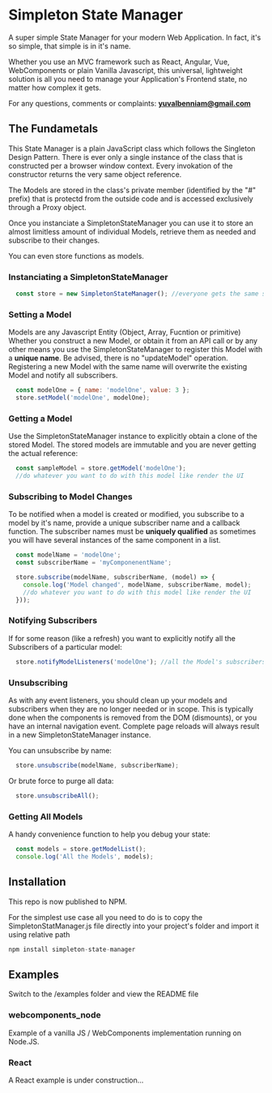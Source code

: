 # Simpleton State Manager

A super simple State Manager for your modern Web Application.
In fact, it's so simple, that simple is in it's name.

Whether you use an MVC framework such as React, Angular, Vue, WebComponents or plain Vanilla Javascript,
this universal, lightweight solution is all you need to manage your Application's Frontend state, no matter how complex it gets.

For any questions, comments or complaints: **yuvalbenniam@gmail.com**

## The Fundametals

This State Manager is a plain JavaScript class which follows the Singleton Design Pattern.
There is ever only a single instance of the class that is constructed per a browser window context.
Every invokation of the constructor returns the very same object reference.

The Models are stored in the class's private member (identified by the "#" prefix) that is protectd from the outside code and is accessed exclusively through a Proxy object.

Once you instanciate a SimpletonStateManager you can use it to store an almost limitless amount of individual Models, 
retrieve them as needed and subscribe to their changes.

You can even store functions as models.

### Instanciating a SimpletonStateManager

```javascript
  const store = new SimpletonStateManager(); //everyone gets the same static instance
```

### Setting a Model

Models are any Javascript Entity (Object, Array, Fucntion or primitive)
Whether you construct a new Model, or obtain it from an API call or by any other means you use the SimpletonStateManager to register this Model with a **unique name**.
Be advised, there is no "updateModel" operation. Registering a new Model with the same name will overwrite the existing Model and notify all subscribers.

```javascript
  const modelOne = { name: 'modelOne', value: 3 };
  store.setModel('modelOne', modelOne);
```

### Getting a Model

Use the SimpletonStateManager instance to explicitly obtain a clone of the stored Model. The stored models are immutable and you are never getting the actual reference:

```javascript
  const sampleModel = store.getModel('modelOne');
  //do whatever you want to do with this model like render the UI
```

### Subscribing to Model Changes

To be notified when a model is created or modified, you subscribe to a model by it's name, provide a unique subscriber name and a callback function.
The subscriber names must be **uniquely qualified** as sometimes you will have several instances of the same component in a list.

```javascript
  const modelName = 'modelOne';
  const subscriberName = 'myComponenentName';

  store.subscribe(modelName, subscriberName, (model) => { 
    console.log('Model changed', modelName, subscriberName, model);
    //do whatever you want to do with this model like render the UI
  }));
```

### Notifying Subscribers

If for some reason (like a refresh) you want to explicitly notify all the Subscribers of a particular model:

```javascript
  store.notifyModelListeners('modelOne'); //all the Model's subscribers will be notified
```

### Unsubscribing

As with any event listeners, you should clean up your models and subscribers when they are no longer needed or in scope. 
This is typically done when the components is removed from the DOM (dismounts), or you have an internal navigation event.
Complete page reloads will always result in a new SimpletonStateManager instance.
  
You can unsubscribe by name:

```javascript
  store.unsubscribe(modelName, subscriberName);
```
Or brute force to purge all data:

```javascript
  store.unsubscribeAll();
```

### Getting All Models

A handy convenience function to help you debug your state:

```javascript
  const models = store.getModelList();
  console.log('All the Models', models);
```

## Installation

This repo is now published to NPM.

For the simplest use case all you need to do is to copy the SimpletonStatManager.js file directly into your project's folder and import it using relative path

```javascript
npm install simpleton-state-manager
```

## Examples

Switch to the /examples folder and view the README file

### webcomponents_node
Example of a vanilla JS / WebComponents implementation running on Node.JS.

### React
A React example is under construction...

